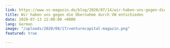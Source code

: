 ```yaml
---
link: https://www.vc-magazin.de/blog/2020/07/14/wir-haben-uns-gegen-die-uebernahme-durch-vw-entschieden/
title: Wir haben uns gegen die Übernahme durch VW entschieden
date: 2020-07-13 22:00:00 +0000
lang: German
image: "/uploads/2020/08/17/venturecapital-magazin.png"
featured: true

---
```

